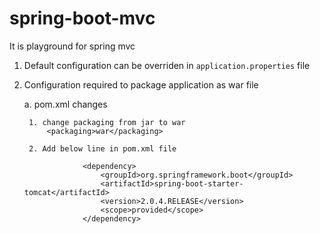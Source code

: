 # spring-boot-mvc
It is playground for spring mvc
1. Default configuration can be overriden in `application.properties` file

2. Configuration required to package application as war file
    
    a. pom.xml changes
    
        1. change packaging from jar to war
            <packaging>war</packaging>
            
        2. Add below line in pom.xml file
        
                    <dependency>
                        <groupId>org.springframework.boot</groupId>
                        <artifactId>spring-boot-starter-tomcat</artifactId>
                        <version>2.0.4.RELEASE</version>
                        <scope>provided</scope>
                    </dependency>
            